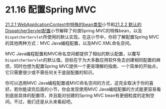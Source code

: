 # 21.16 配置Spring MVC

[21.2.1 WebApplicationContext中特殊的bean类型](http://docs.spring.io/spring-framework/docs/4.2.4.RELEASE/spring-framework-reference/html/mvc.html@mvc-servlet-special-bean-types "21.2.1 Special Bean Types In the WebApplicationContext")小节和[21.2.2 默认的DispatcherServlet配置](http://docs.spring.io/spring-framework/docs/4.2.4.RELEASE/spring-framework-reference/html/mvc.html#mvc-servlet-config "21.2.2 Default DispatcherServlet Configuration")小节解释了何谓Spring MVC的特殊bean，以及`DispatcherServlet`所使用的默认实现。在这小节中，你将了解配置Spring MVC的其他两种方式：MVC Java编程配置，以及MVC XML命名空间。

MVC Java编程配置和MVC命名空间都提供了相似的默认配置，以覆写`DispatcherServlet`的默认值。目标在于为大多数应用软件免去创建相同配置的麻烦，同时也想为配置Spring MVC提供一个更易理解的指南、一个简单的开始点，它只需要很少或不需任何关于底层配置的知识。

你可以选用MVC Java编程配置或MVC命名空间的方式，这完全取决于你的喜好。若你能读完后面的小节，你会发现使用MVC Java编程配置的方式能更容易看到底层具体的配置项，并且能对创建的Spring MVC bean有更细粒度的定制空间。不过，我们还是从头来看起吧。
